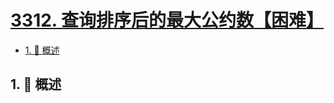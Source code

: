# [3312. 查询排序后的最大公约数【困难】](https://github.com/tnotesjs/TNotes.leetcode/tree/main/notes/3312.%20%E6%9F%A5%E8%AF%A2%E6%8E%92%E5%BA%8F%E5%90%8E%E7%9A%84%E6%9C%80%E5%A4%A7%E5%85%AC%E7%BA%A6%E6%95%B0%E3%80%90%E5%9B%B0%E9%9A%BE%E3%80%91)

<!-- region:toc -->

- [1. 📝 概述](#1--概述)

<!-- endregion:toc -->

## 1. 📝 概述
